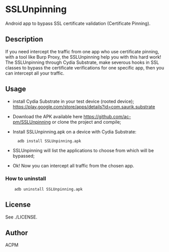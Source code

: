 SSLUnpinning
========

Android app to bypass SSL certificate validation (Certificate Pinning).

Description
-----------

If you need intercept the traffic from one app who use certificate pinning, with a tool like Burp Proxy, the SSLUnpinning help you with this hard work! 
The SSLUnpinning through Cydia Substrate, make severous hooks in SSL classes to bypass the certificate verifications for one specific app, then you can intercept all your traffic.

Usage
---------------

* install Cydia Substrate in your test device (rooted device);
https://play.google.com/store/apps/details?id=com.saurik.substrate
* Download the APK available here https://github.com/ac-pm/SSLUnpinning or clone the project and compile;
* Install SSLUnpinning.apk on a device with Cydia Substrate:

        adb install SSLUnpinning.apk

* SSLUnpinning will list the applications to choose from which will be bypassed;
* Ok! Now you can intercept all traffic from the chosen app.

### How to uninstall

        adb uninstall SSLUnpinning.apk
        
License
-------

See ./LICENSE.

Author
-------

ACPM

